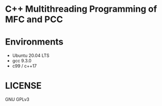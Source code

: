 # C++ Multithreading Programming of MFC and PCC

# Environments

* Ubuntu 20.04 LTS
* gcc 9.3.0
* c99 / c++17

# LICENSE

GNU GPLv3
